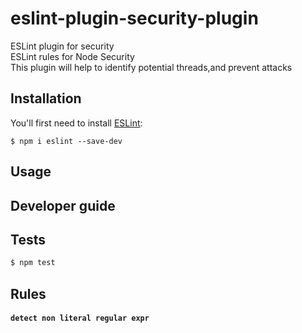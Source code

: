 # eslint-plugin-security-plugin

ESLint plugin for security <br/>
ESLint rules for Node Security <br/>
This plugin will help to identify potential threads,and prevent attacks


## Installation

You'll first need to install [ESLint](http://eslint.org):

```
$ npm i eslint --save-dev
```

## Usage

## Developer guide

## Tests

```sh
$ npm test
```

## Rules

#### `detect non literal regular expr`





